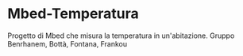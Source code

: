 # Mbed-Temperatura
Progetto di Mbed che misura la temperatura in un'abitazione. Gruppo Benrhanem, Bottà, Fontana, Frankou
